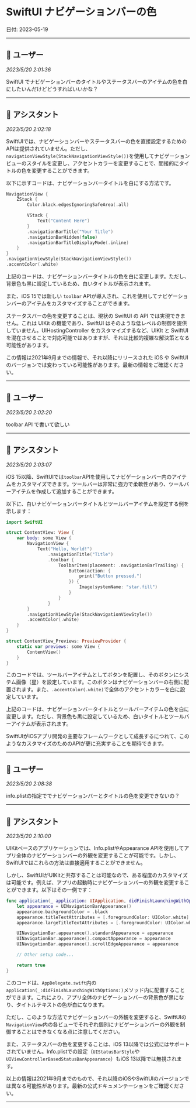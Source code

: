 # SwiftUI ナビゲーションバーの色

日付: 2023-05-19

---

## 👤 ユーザー
*2023/5/20 2:01:36*

SwiftUI でナビゲーションバーのタイトルやステータスバーのアイテムの色を白にしたいんだけどどうすればいいかな？

---

## 🤖 アシスタント
*2023/5/20 2:02:18*

SwiftUIでは、ナビゲーションバーやステータスバーの色を直接設定するためのAPIは提供されていません。ただし、`navigationViewStyle(StackNavigationViewStyle())`を使用してナビゲーションビューのスタイルを変更し、アクセントカラーを変更することで、間接的にタイトルの色を変更することができます。

以下に示すコードは、ナビゲーションバータイトルを白にする方法です。

```swift
NavigationView {
    ZStack {
        Color.black.edgesIgnoringSafeArea(.all)

        VStack {
            Text("Content Here")
        }
        .navigationBarTitle("Your Title")
        .navigationBarHidden(false)
        .navigationBarTitleDisplayMode(.inline)
    }
}
.navigationViewStyle(StackNavigationViewStyle())
.accentColor(.white)
```

上記のコードは、ナビゲーションバータイトルの色を白に変更します。ただし、背景色も黒に設定しているため、白いタイトルが表示されます。

また、iOS 15では新しい `toolbar` APIが導入され、これを使用してナビゲーションバーのアイテムをカスタマイズすることができます。

ステータスバーの色を変更することは、現状の SwiftUI の API では実現できません。これは UIKit の機能であり、SwiftUI はそのような低レベルの制御を提供していません。UIHostingController をカスタマイズするなど、UIKIt と SwiftUI を混在させることで対応可能ではありますが、それは比較的複雑な解決策となる可能性があります。

この情報は2021年9月までの情報で、それ以降にリリースされた iOS や SwiftUI のバージョンでは変わっている可能性があります。最新の情報をご確認ください。

---

## 👤 ユーザー
*2023/5/20 2:02:20*

toolbar API で書いて欲しい

---

## 🤖 アシスタント
*2023/5/20 2:03:07*

iOS 15以降、SwiftUIでは`toolbar`APIを使用してナビゲーションバー内のアイテムをカスタマイズできます。ツールバーは非常に強力で柔軟性があり、ツールバーアイテムを作成して追加することができます。

以下に、白いナビゲーションバータイトルとツールバーアイテムを設定する例を示します：

```swift
import SwiftUI

struct ContentView: View {
    var body: some View {
        NavigationView {
            Text("Hello, World!")
                .navigationTitle("Title")
                .toolbar {
                    ToolbarItem(placement: .navigationBarTrailing) {
                        Button(action: {
                            print("Button pressed.")
                        }) {
                            Image(systemName: "star.fill")
                        }
                    }
                }
        }
        .navigationViewStyle(StackNavigationViewStyle())
        .accentColor(.white)
    }
}

struct ContentView_Previews: PreviewProvider {
    static var previews: some View {
        ContentView()
    }
}
```

このコードでは、ツールバーアイテムとしてボタンを配置し、そのボタンにシステム画像（星）を設定しています。このボタンはナビゲーションバーの右側に配置されます。また、`.accentColor(.white)`で全体のアクセントカラーを白に設定しています。

上記のコードは、ナビゲーションバータイトルとツールバーアイテムの色を白に変更します。ただし、背景色も黒に設定しているため、白いタイトルとツールバーアイテムが表示されます。

SwiftUIがiOSアプリ開発の主要なフレームワークとして成長するにつれて、このようなカスタマイズのためのAPIが更に充実することを期待できます。

---

## 👤 ユーザー
*2023/5/20 2:08:38*

info.plistの指定ででナビゲーションバーとタイトルの色を変更できないの？

---

## 🤖 アシスタント
*2023/5/20 2:10:00*

UIKitベースのアプリケーションでは、Info.plistやAppearance APIを使用してアプリ全体のナビゲーションバーの外観を変更することが可能です。しかし、SwiftUIではこれらの方法は直接適用することができません。

しかし、SwiftUIがUIKitと共存することは可能なので、ある程度のカスタマイズは可能です。例えば、アプリの起動時にナビゲーションバーの外観を変更することができます。以下はその一例です：

```swift
func application(_ application: UIApplication, didFinishLaunchingWithOptions launchOptions: [UIApplication.LaunchOptionsKey: Any]?) -> Bool {
    let appearance = UINavigationBarAppearance()
    appearance.backgroundColor = .black
    appearance.titleTextAttributes = [.foregroundColor: UIColor.white]
    appearance.largeTitleTextAttributes = [.foregroundColor: UIColor.white]

    UINavigationBar.appearance().standardAppearance = appearance
    UINavigationBar.appearance().compactAppearance = appearance
    UINavigationBar.appearance().scrollEdgeAppearance = appearance

    // Other setup code...

    return true
}
```

このコードは、`AppDelegate.swift`内の`application(_:didFinishLaunchingWithOptions:)`メソッド内に配置することができます。これにより、アプリ全体のナビゲーションバーの背景色が黒になり、タイトルテキストの色が白になります。

ただし、このような方法でナビゲーションバーの外観を変更すると、SwiftUIの`NavigationView`内の各ビューでそれぞれ個別にナビゲーションバーの外観を制御することはできなくなる点に注意してください。

また、ステータスバーの色を変更することは、iOS 13以降では公式にはサポートされていません。Info.plistでの設定（`UIStatusBarStyle`や`UIViewControllerBasedStatusBarAppearance`）もiOS 13以降では無視されます。

以上の情報は2021年9月までのもので、それ以降のiOSやSwiftUIのバージョンでは異なる可能性があります。最新の公式ドキュメンテーションをご確認ください。

---
